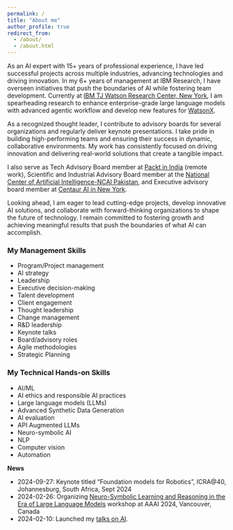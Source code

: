 ```yaml
---
permalink: /
title: "About me"
author_profile: true
redirect_from: 
  - /about/
  - /about.html
---
```


<p>As an AI expert with 15+ years of professional experience, I have led successful projects across multiple industries, advancing technologies and driving innovation. In my 6+ years of management at IBM Research, I have overseen initiatives that push the boundaries of AI while fostering team development. Currently at <a href="http://www.ibm.com/">IBM TJ Watson Research Center, New York</a>, I am spearheading research to enhance enterprise-grade large language models with advanced agentic workflow and develop new features for <a href="https://watsonx.ai/">WatsonX</a>. 

<p>As a recognized thought leader, I contribute to advisory boards for several organizations and regularly deliver keynote presentations. I take pride in building high-performing teams and ensuring their success in dynamic, collaborative environments. My work has consistently focused on driving innovation and delivering real-world solutions that create a tangible impact.</p>

<p>I also serve as Tech Advisory Board member at <a href="https://www.packtpub.com/">Packt in India</a> (remote work), Scientific and Industrial Advisory Board member at the <a href="https://ncai.pk/">National Center of Artificial Intelligence-NCAI Pakistan</a>, and Executive advisory board member at <a href="https://centaur.ai/">Centaur AI in New York</a>.</p>

Looking ahead, I am eager to lead cutting-edge projects, develop innovative AI solutions, and collaborate with forward-thinking organizations to shape the future of technology. I remain committed to fostering growth and achieving meaningful results that push the boundaries of what AI can accomplish.


<h3>My Management Skills</h3>
<ul>
    <li>Program/Project management</li>
    <li>AI strategy</li>
    <li>Leadership</li>
    <li>Executive decision-making</li>
    <li>Talent development</li>
    <li>Client engagement</li>
    <li>Thought leadership</li>
    <li>Change management</li>
    <li>R&D leadership</li>
    <li>Keynote talks</li>
    <li>Board/advisory roles</li>
    <li>Agile methodologies</li>
    <li>Strategic Planning</li>
</ul>

<h3>My Technical Hands-on Skills</h3>
<ul>
    <li>AI/ML</li>
    <li>AI ethics and responsible AI practices</li>
    <li>Large language models (LLMs)</li>
    <li>Advanced Synthetic Data Generation</li>
    <li>AI evaluation</li>
    <li>API Augmented LLMs</li>
    <li>Neuro-symbolic AI</li>
    <li>NLP</li>
    <li>Computer vision</li>
    <li>Automation</li>
</ul>


**News**

* 2024-09-27: Keynote titled “Foundation models for Robotics”, ICRA@40, Johannesburg, South Africa, Sept 2024
* 2024-02-26: Organizing [Neuro-Symbolic Learning and Reasoning in the Era of Large Language Models](https://nuclear-workshop.github.io/) workshop at AAAI 2024, Vancouver, Canada
* 2024-02-10: Launched my [talks on AI](https://asimmunawar.github.io/talks/).
